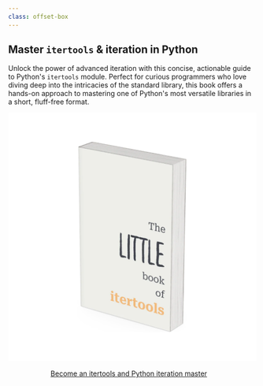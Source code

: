 ```yaml
---
class: offset-box
---
```


## Master `itertools` & iteration in Python

Unlock the power of advanced iteration with this concise, actionable guide to Python's `itertools` module.
Perfect for curious programmers who love diving deep into the intricacies of the standard library, this book offers a hands-on approach to mastering one of Python's most versatile libraries in a short, fluff-free format.

[![](_mockup.webp)](https://mathspp.gumroad.com/l/little-book-itertools/?wanted=true)

<div style="display:flex; justify-content:center;">
    <a href="https://mathspp.gumroad.com/l/little-book-itertools/?wanted=true" target="_blank" class="btn" style="margin-right: 1em;">Become an itertools and Python iteration master</a>
</div>
